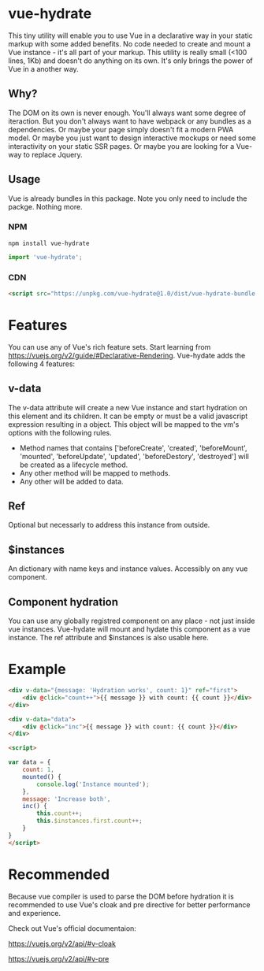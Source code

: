 # vue-hydrate
This tiny utility will enable you to use Vue in a declarative way in your static markup with some added benefits. No code needed to create and mount a Vue instance - it's all part of your markup. This utility is really small (<100 lines, 1Kb) and doesn't do anything on its own. It's only brings the power of Vue in a another way. 

## Why?
The DOM on its own is never enough. You'll always want some degree of iteraction. But you don't always  want to have webpack or any bundles as a dependencies. Or maybe your page simply doesn't fit a modern PWA model. Or maybe you just want to design interactive mockups or need some interactivity on your static SSR pages. Or maybe you are looking for a Vue-way to replace Jquery.

## Usage
Vue is already bundles in this package. Note you only need to include the packge. Nothing more.
### NPM
```shell
npm install vue-hydrate
```
```js
import 'vue-hydrate';
```

### CDN 
```html
<script src="https://unpkg.com/vue-hydrate@1.0/dist/vue-hydrate-bundle.js"></script>
```

# Features
You can use any of Vue's rich feature sets. Start learning from https://vuejs.org/v2/guide/#Declarative-Rendering. 
Vue-hydate adds the following 4 features:

## v-data
The v-data attribute will create a new Vue instance and start hydration on this element and its children. It can be empty or must be a valid javascript expression resulting in a object. This object will be mapped to the vm's options with the following rules.

- Method names that contains ['beforeCreate', 'created', 'beforeMount', 'mounted', 'beforeUpdate', 'updated', 'beforeDestory', 'destroyed'] will be created as a lifecycle method.
- Any other method will be mapped to methods.
- Any other will be added to data.

## Ref
Optional but necessarly to address this instance from outside.

## $instances
An dictionary with name keys and instance values. Accessibly on any vue component.

## Component hydration
You can use any globally registred component on any place - not just inside vue instances. Vue-hydate will mount and hydate this component as a vue instance. The ref attribute and $instances is also usable here.

# Example
```html
<div v-data="{message: 'Hydration works', count: 1}" ref="first">
    <div @click="count++">{{ message }} with count: {{ count }}</div>
</div>

<div v-data="data">
    <div @click="inc">{{ message }} with count: {{ count }}</div>
</div>

<script>

var data = {
    count: 1,
    mounted() {
        console.log('Instance mounted');
    },
    message: 'Increase both',
    inc() {
        this.count++;
        this.$instances.first.count++;
    }
}
</script>
```

# Recommended
Because vue compiler is used to parse the DOM before hydration it is recommended to use Vue's cloak and pre directive for better performance and experience.

Check out Vue's official documentaion:

https://vuejs.org/v2/api/#v-cloak

https://vuejs.org/v2/api/#v-pre


